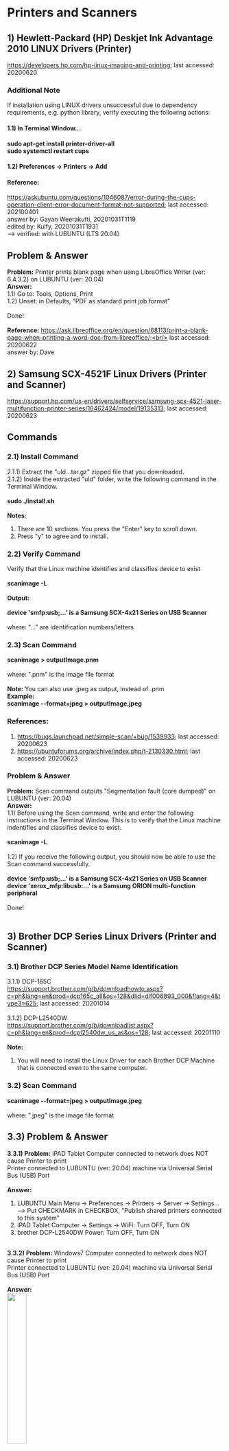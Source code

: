 # Printers and Scanners
## 1) Hewlett-Packard (HP) Deskjet Ink Advantage 2010 LINUX Drivers (Printer)
https://developers.hp.com/hp-linux-imaging-and-printing; last accessed: 20200620

### Additional Note
If installation using LINUX drivers unsuccessful due to dependency requirements, e.g. python library, verify executing the following actions:<br/>
#### 1.1) In Terminal Window... <br/>
<b>sudo apt-get install printer-driver-all</b><br/>
<b>sudo systemctl restart cups</b>

#### 1.2) Preferences -> Printers -> Add<br/>

#### Reference:
https://askubuntu.com/questions/1046087/error-during-the-cups-operation-client-error-document-format-not-supported;
last accessed: 202100401<br/>
answer by: Gayan Weerakutti, 20201031T1119<br/>
edited by: Kulfy, 20201031T1931<br/>
--> verified: with LUBUNTU (LTS 20.04)<br/>

## Problem & Answer
<b>Problem:</b> Printer prints blank page when using LibreOffice Writer (ver: 6.4.3.2) on LUBUNTU (ver: 20.04)<br/>
<b>Answer:</b><br/>
1.1) Go to: Tools, Options, Print<br/>
1.2) Unset: in Defaults, "PDF as standard print job format"<br/>
<br/>
Done!<br/>
<br/>
<b>Reference:</b> https://ask.libreoffice.org/en/question/68113/print-a-blank-page-when-printing-a-word-doc-from-libreoffice/;<br/>
last accessed: 20200622<br/>
answer by: Dave

## 2) Samsung SCX-4521F Linux Drivers (Printer and Scanner)
https://support.hp.com/us-en/drivers/selfservice/samsung-scx-4521-laser-multifunction-printer-series/16462424/model/19135313; last accessed: 20200623

## Commands
### 2.1) Install Command<br/>
2.1.1) Extract the "uld...tar.gz" zipped file that you downloaded.<br/>
2.1.2) Inside the extracted "uld" folder, write the following command in the Terminal Window.<br/>
<br/>
<b>sudo ./install.sh</b><br/>
<br/>
<b>Notes:</b><br/>
1) There are 10 sections. You press the "Enter" key to scroll down.<br/>
2) Press "y" to agree and to install.<br/>
### 2.2) Verify Command
Verify that the Linux machine identifies and classifies device to exist<br/>
<br/>
<b>scanimage -L</b>
<br/>
<br/>
<b>Output:</b><br/>
<br/>
<b>device 'smfp:usb;...' is a Samsung SCX-4x21 Series on USB Scanner</b><br/>
<br/>
where: "..." are identification numbers/letters<br/>

### 2.3) Scan Command<br/>
<b>scanimage > outputImage.pnm</b><br/>
<br/>
where: ".pnm" is the image file format<br/>
<br/>
<b>Note:</b> You can also use .jpeg as output, instead of .pnm<br/>
<b>Example:</b><br/>
<b>scanimage --format=jpeg > outputImage.jpeg</b>

### References:
1) https://bugs.launchpad.net/simple-scan/+bug/1539933; last accessed: 20200623<br/>
2) https://ubuntuforums.org/archive/index.php/t-2130330.html; last accessed: 20200623

### Problem & Answer
<b>Problem:</b> Scan command outputs "Segmentation fault (core dumped)" on LUBUNTU (ver: 20.04)<br/>
<b>Answer:</b><br/>
1.1) Before using the Scan command, write and enter the following instructions in the Terminal Window. This is to verify that the Linux machine indentifies and classifies device to exist.<br/>
<br/>
<b>scanimage -L</b>
<br/>
<br/>
1.2) If you receive the following output, you should now be able to use the Scan command successfully.<br/>
<br/>
<b>device 'smfp:usb;...' is a Samsung SCX-4x21 Series on USB Scanner</b><br/>
<b>device 'xerox_mfp:libusb:...' is a Samsung ORION multi-function peripheral</b><br/>
<br/>
Done!<br/>
<br/>

## 3) Brother DCP Series Linux Drivers (Printer and Scanner)
### 3.1) Brother DCP Series Model Name Identification
3.1.1) DCP-165C<br/>
https://support.brother.com/g/b/downloadhowto.aspx?c=ph&lang=en&prod=dcp165c_all&os=128&dlid=dlf006893_000&flang=4&type3=625; last accessed: 20201014<br/>
<br/>
3.1.2) DCP-L2540DW<br/>
https://support.brother.com/g/b/downloadlist.aspx?c=ph&lang=en&prod=dcpl2540dw_us_as&os=128; last accessed: 20201110<br/>
<br/>
<b>Note:</b><br/>
1) You will need to install the Linux Driver for each Brother DCP Machine that is connected even to the same computer.

### 3.2) Scan Command<br/>
<b>scanimage --format=jpeg > outputImage.jpeg</b><br/>
<br/>
where: ".jpeg" is the image file format

## 3.3) Problem & Answer
<b>3.3.1) Problem:</b> iPAD Tablet Computer connected to network does NOT cause Printer to print<br/>
Printer connected to LUBUNTU (ver: 20.04) machine via Universal Serial Bus (USB) Port<br/>
<br/>
<b>Answer:</b><br/>
1) LUBUNTU Main Menu -> Preferences -> Printers -> Server -> Settings...<br/>
--> Put CHECKMARK in CHECKBOX, "Publish shared printers connected to this system"<br/>
2) iPAD Tablet Computer -> Settings -> WiFi: Turn OFF, Turn ON<br/>
3) brother DCP-L2540DW Power: Turn OFF, Turn ON<br/>
<br/>
<b>3.3.2) Problem:</b> Windows7 Computer connected to network does NOT cause Printer to print<br/>
Printer connected to LUBUNTU (ver: 20.04) machine via Universal Serial Bus (USB) Port<br/>
<br/>
<b>Answer:</b><br/>
<img src="https://github.com/usbong/KMS/blob/master/Notes/res/noteSambaPrintServerWindows7PCToLUBUNTU20Dot04LTSPCSharedNetworkV20220309T1102.jpg" width="30%"><br/>
1) Enter the following COMMAND in LUBUNTU's Terminal Window:<br/>
<b>sudo apt install samba</b><br/>
<br/>
--> If installation FAILS due to dependencies, enter:<br/> 
<b>sudo apt-get install aptitude</b><br/>
<b>sudo aptitude install samba</b><br/>
<br/>
2) edit <b>/etc/samba/smb.conf</b><br/>
<br/>
--> In the [printers] section, CHANGE the following to "yes":<br/>
<b>browsable = yes</b><br/>
<b>guest ok = yes</b><br/>
<br/>
3) Enter the following COMMANDs in LUBUNTU's Terminal Window:<br/>
<b>sudo systemctl restart smbd.service</b><br/>
<b>sudo systemctl restart nmbd.service</b><br/>

### References
3.3.1.R.1) https://ubuntu.com/server/docs/samba-print-server; last accessed: 20220309<br/>
3.3.1.R.2) https://support.brother.com/g/b/downloadtop.aspx?c=ph&lang=en&prod=dcpl2540dw_us_as; last accessed: 20220309<br/>

<b>3.3.2) Problem:</b> Windows 7 machine cannot add shared network Printer by Linux Ubuntu machine (LUBUNTU 20.04)<br/>
<br/>
https://github.com/usbong/ITAMS/blob/main/Notes/MachineDrivers/res/usbongKMS-SharedPrintersByLinuxToWindowsCroppedV20230422T1142.jpg

<b>Answer Part1:</b><br/>
Part1.1) In LUBUNTU machine, add printer connected via <b>USB</b>;

<img src="https://github.com/usbong/ITAMS/blob/main/Notes/MachineDrivers/res/usbongKMS-SharedPrintersByLinuxToWindowsCroppedV20230422T1142.jpg" width="80%">


Part1.2) In Windows 7 machine, add shared printer by LUBUNTU machine on the <b>local network</b> ;

<img src="https://github.com/usbong/ITAMS/blob/main/Notes/MachineDrivers/res/windowsAddPrinterSharedByLinuxUbuntuV20230422T1146.png" width="80%">


<b>Answer Part2:</b><br/>
Part2.1) In Windows 7 machine's web browser, enter "<b>http://192.168.1.110:631/printers</b>" as web address
Part2.2) Identify the shared networked printer's address;<br/> 
Example: "<b>http://192.168.1.110:631/printers/DCP-L2540DW-series</b>"
Part2.3) Add printer device; Enter the printer's address

TO-DO: -update: this

### References

3.3.2.R.1) https://askubuntu.com/questions/641/how-do-i-set-up-printer-sharing-with-a-windows-7-machine-in-ubuntu; last accessed: 20230422
